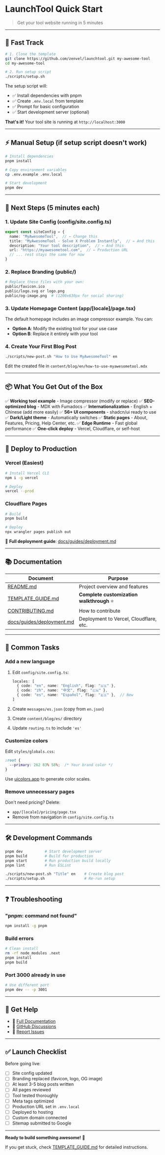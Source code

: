 # LaunchTool Quick Start

> Get your tool website running in 5 minutes

---

## 🚀 Fast Track

```bash
# 1. Clone the template
git clone https://github.com/zenvel/launchtool.git my-awesome-tool
cd my-awesome-tool

# 2. Run setup script
./scripts/setup.sh
```

The setup script will:
- ✅ Install dependencies with pnpm
- ✅ Create `.env.local` from template
- ✅ Prompt for basic configuration
- ✅ Start development server (optional)

**That's it!** Your tool site is running at `http://localhost:3000`

---

## ⚡ Manual Setup (if setup script doesn't work)

```bash
# Install dependencies
pnpm install

# Copy environment variables
cp .env.example .env.local

# Start development
pnpm dev
```

---

## 🎨 Next Steps (5 minutes each)

### 1. Update Site Config (config/site.config.ts)

```typescript
export const siteConfig = {
  name: "MyAwesomeTool",  // ← Change this
  title: "MyAwesomeTool - Solve X Problem Instantly",  // ← And this
  description: "Your tool description",  // ← And this
  url: "https://myawesometool.com",  // ← Production URL
  // ... rest stays the same for now
}
```

### 2. Replace Branding (public/)

```bash
# Replace these files with your own:
public/favicon.ico
public/logo.svg or logo.png
public/og-image.png  # (1200x630px for social sharing)
```

### 3. Update Homepage Content (app/[locale]/page.tsx)

The default homepage includes an image compressor example. You can:
- **Option A**: Modify the existing tool for your use case
- **Option B**: Replace it entirely with your tool

### 4. Create Your First Blog Post

```bash
./scripts/new-post.sh "How to Use MyAwesomeTool" en
```

Edit the created file in `content/blog/en/how-to-use-myawesometool.mdx`

---

## 📦 What You Get Out of the Box

✅ **Working tool example** - Image compressor (modify or replace)
✅ **SEO-optimized blog** - MDX with Fumadocs
✅ **Internationalization** - English + Chinese (add more easily)
✅ **56+ UI components** - shadcn/ui ready to use
✅ **Dark/Light theme** - Automatically switches
✅ **Static pages** - About, Features, Pricing, Help Center, etc.
✅ **Edge Runtime** - Fast global performance
✅ **One-click deploy** - Vercel, Cloudflare, or self-host

---

## 🚢 Deploy to Production

### Vercel (Easiest)

```bash
# Install Vercel CLI
npm i -g vercel

# Deploy
vercel --prod
```

### Cloudflare Pages

```bash
# Build
pnpm build

# Deploy
npx wrangler pages publish out
```

📖 **Full deployment guide**: [docs/guides/deployment.md](./docs/guides/deployment.md)

---

## 📚 Documentation

| Document | Purpose |
|----------|---------|
| [README.md](./README.md) | Project overview and features |
| [TEMPLATE_GUIDE.md](./TEMPLATE_GUIDE.md) | **Complete customization walkthrough** ⭐ |
| [CONTRIBUTING.md](./CONTRIBUTING.md) | How to contribute |
| [docs/guides/deployment.md](./docs/guides/deployment.md) | Deployment to Vercel, Cloudflare, etc. |

---

## 🎯 Common Tasks

### Add a new language

1. Edit `config/site.config.ts`:
   ```ts
   locales: [
     { code: "en", name: "English", flag: "🇺🇸" },
     { code: "zh", name: "中文", flag: "🇨🇳" },
     { code: "es", name: "Español", flag: "🇪🇸" },  // New
   ]
   ```

2. Create `messages/es.json` (copy from `en.json`)
3. Create `content/blog/es/` directory
4. Update `routing.ts` to include `'es'`

### Customize colors

Edit `styles/globals.css`:

```css
:root {
  --primary: 262 83% 58%;  /* Your brand color */
}
```

Use [uicolors.app](https://uicolors.app/) to generate color scales.

### Remove unnecessary pages

Don't need pricing? Delete:
- `app/[locale]/pricing/page.tsx`
- Remove from navigation in `config/site.config.ts`

---

## 🛠️ Development Commands

```bash
pnpm dev          # Start development server
pnpm build        # Build for production
pnpm start        # Run production build locally
pnpm lint         # Run ESLint

./scripts/new-post.sh "Title" en    # Create blog post
./scripts/setup.sh                  # Re-run setup
```

---

## ❓ Troubleshooting

### "pnpm: command not found"
```bash
npm install -g pnpm
```

### Build errors
```bash
# Clean install
rm -rf node_modules .next
pnpm install
pnpm build
```

### Port 3000 already in use
```bash
# Use different port
pnpm dev -- -p 3001
```

---

## 💬 Get Help

- 📖 [Full Documentation](./TEMPLATE_GUIDE.md)
- 💬 [GitHub Discussions](https://github.com/zenvel/launchtool/discussions)
- 🐛 [Report Issues](https://github.com/zenvel/launchtool/issues)

---

## ✅ Launch Checklist

Before going live:

- [ ] Site config updated
- [ ] Branding replaced (favicon, logo, OG image)
- [ ] At least 3-5 blog posts written
- [ ] All pages reviewed
- [ ] Tool tested thoroughly
- [ ] Meta tags optimized
- [ ] Production URL set in `.env.local`
- [ ] Deployed to hosting
- [ ] Custom domain connected
- [ ] Sitemap submitted to Google

---

**Ready to build something awesome!** 🎉

If you get stuck, check [TEMPLATE_GUIDE.md](./TEMPLATE_GUIDE.md) for detailed instructions.
